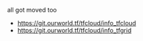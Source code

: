 all got moved too 

- https://git.ourworld.tf/tfcloud/info_tfcloud
- https://git.ourworld.tf/tfcloud/info_tfgrid

